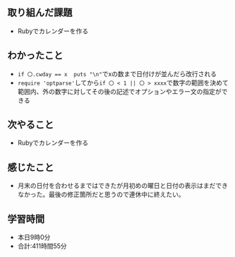 ## 取り組んだ課題
- Rubyでカレンダーを作る
## わかったこと
- `if 〇.cwday == x  puts "\n"`でxの数まで日付けが並んだら改行される
- `require 'optparse'`してから`if 〇 < 1 || 〇 > xxxx`で数字の範囲を決めて範囲内、外の数字に対してその後の記述でオプションやエラー文の指定ができる
## 次やること
- Rubyでカレンダーを作る
## 感じたこと
- 月末の日付を合わせるまではできたが月初めの曜日と日付の表示はまだできなかった。最後の修正箇所だと思うので連休中に終えたい。
## 学習時間
- 本日9時0分<br>
- 合計:411時間55分
